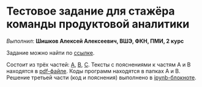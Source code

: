 # Тестовое задание для стажёра команды продуктовой аналитики


*Выполнил*: **Шишков Алексей Алексеевич, ВШЭ, ФКН, ПМИ, 2 курс**

Задание можно найти по [ссылке](https://vk.com/@vkteam-testovoe-zadanie-komandy-produktovoi-analitiki).

Состоит из трёх частей: [A](./A), [B](./B), [C](C). Тексты с пояснениями к частям A и B находятся в [pdf-файле](./tex/solution.pdf). Коды программ находятся в папках A и B. Решение третьей части (код и пояснения) выполнено в [ipynb-блокноте](./C/C.ipynb).
